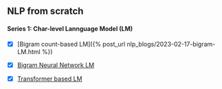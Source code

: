 ## NLP from scratch

#### Series 1: Char-level Lannguage Model (LM)

- [x] [Bigram count-based LM]({% post_url nlp_blogs/2023-02-17-bigram-LM.html %})

- [x] [Bigram Neural Network LM](https://nbviewer.org/github/swechhasingh/nlp-from-scratch/blob/main/bigram-nn-LM.ipynb)

- [x] [Transformer based LM](https://nbviewer.org/github/swechhasingh/nlp-from-scratch/blob/main/transformer_LM.ipynb)